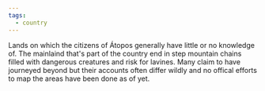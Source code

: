 ```yaml
---
tags:
  - country
---
```


Lands on which the citizens of Átopos generally have little or no knowledge of. The mainlaind that's part of the country end in step mountain chains filled with dangerous creatures and risk for lavines. Many claim to have journeyed beyond but their accounts often differ wildly and no offical efforts to map the areas have been done as of yet.